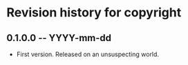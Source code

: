 # Revision history for copyright

## 0.1.0.0 -- YYYY-mm-dd

* First version. Released on an unsuspecting world.
